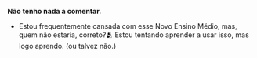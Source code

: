    **Não tenho nada a comentar.**
- Estou frequentemente cansada com esse Novo Ensino Médio, mas, quem não estaria, correto?🫂
    Estou tentando aprender a usar isso, mas logo aprendo. (ou talvez não.)
